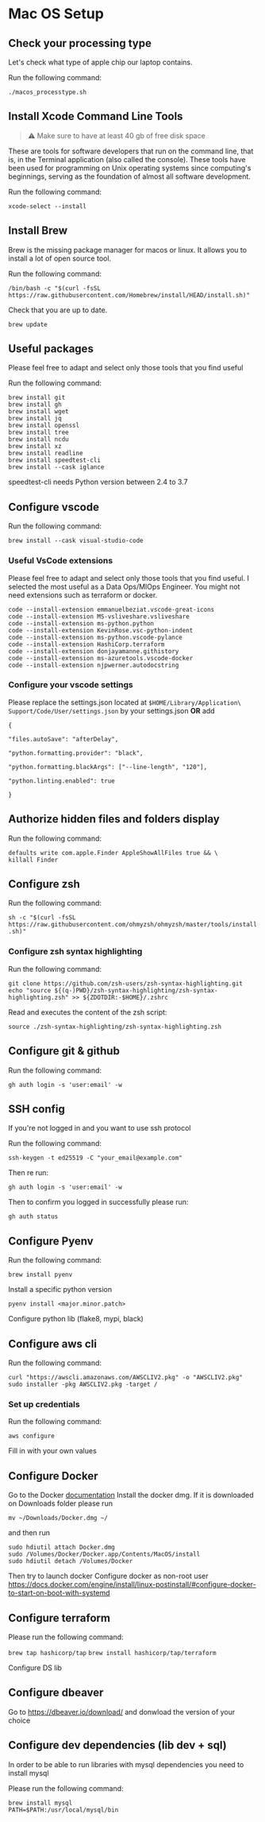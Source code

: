 # Mac OS Setup
## Check your processing type

Let's check what type of apple chip our laptop contains.

Run the following command:

`./macos_processtype.sh`

## Install Xcode Command Line Tools
> :warning: Make sure to have at least 40 gb of free disk space

These are tools for software developers that run on the command line, that is, in the Terminal application (also called the console). These tools have been used for programming on Unix operating systems since computing's beginnings, serving as the foundation of almost all software development.

Run the following command:

`xcode-select --install`

## Install Brew 
Brew is the missing package manager for macos or linux. It allows you to install a lot of open source tool.

Run the following command:

`/bin/bash -c "$(curl -fsSL https://raw.githubusercontent.com/Homebrew/install/HEAD/install.sh)"`

Check that you are up to date.

`brew update`

## Useful packages
Please feel free to adapt and select only those tools that you find useful


Run the following command:

```
brew install git
brew install gh
brew install wget
brew install jq
brew install openssl
brew install tree
brew install ncdu
brew install xz
brew install readline
brew install speedtest-cli
brew install --cask iglance
```
speedtest-cli needs Python version between 2.4 to 3.7

## Configure vscode

Run the following command:

`brew install --cask visual-studio-code`

### Useful VsCode extensions 
Please feel free to adapt and select only those tools that you find useful. I selected the most useful as a Data Ops/MlOps Engineer. You might not need extensions such as terraform or docker.

```
code --install-extension emmanuelbeziat.vscode-great-icons
code --install-extension MS-vsliveshare.vsliveshare
code --install-extension ms-python.python
code --install-extension KevinRose.vsc-python-indent
code --install-extension ms-python.vscode-pylance
code --install-extension HashiCorp.terraform
code --install-extension donjayamanne.githistory
code --install-extension ms-azuretools.vscode-docker
code --install-extension njpwerner.autodocstring
```

### Configure your vscode settings

Please replace the settings.json located at `$HOME/Library/Application\ Support/Code/User/settings.json` by your settings.json 
**OR**
add
```
{

"files.autoSave": "afterDelay",

"python.formatting.provider": "black",

"python.formatting.blackArgs": ["--line-length", "120"],

"python.linting.enabled": true

}
```
## Authorize hidden files and folders display

Run the following command: 

```
defaults write com.apple.Finder AppleShowAllFiles true && \
killall Finder
```

## Configure zsh

Run the following command:

`sh -c "$(curl -fsSL https://raw.githubusercontent.com/ohmyzsh/ohmyzsh/master/tools/install.sh)"`

### Configure zsh syntax highlighting
Run the following command:
```
git clone https://github.com/zsh-users/zsh-syntax-highlighting.git
echo "source ${(q-)PWD}/zsh-syntax-highlighting/zsh-syntax-highlighting.zsh" >> ${ZDOTDIR:-$HOME}/.zshrc
```

Read and executes the content of the zsh script:

`source ./zsh-syntax-highlighting/zsh-syntax-highlighting.zsh`

## Configure git & github

Run the following command:

`gh auth login -s 'user:email' -w`

## SSH config
If you're not logged in and you want to use ssh protocol

Run the following command:

```
ssh-keygen -t ed25519 -C "your_email@example.com"
```
Then re run:

`gh auth login -s 'user:email' -w`

Then to confirm you logged in successfully please run:

`gh auth status`


## Configure Pyenv

Run the following command:

`brew install pyenv`

Install a specific python version

`pyenv install <major.minor.patch>`


Configure python lib (flake8, mypi, black)


## Configure aws cli
Run the following command:

```
curl "https://awscli.amazonaws.com/AWSCLIV2.pkg" -o "AWSCLIV2.pkg"
sudo installer -pkg AWSCLIV2.pkg -target /
```
### Set up credentials
Run the following command:

`aws configure`

Fill in with your own values

## Configure Docker
Go to the Docker [documentation](https://docs.docker.com/desktop/install/mac-install/)
Install the docker dmg.
If it is downloaded on Downloads folder please run

`mv ~/Downloads/Docker.dmg ~/`

and then run

```
sudo hdiutil attach Docker.dmg
sudo /Volumes/Docker/Docker.app/Contents/MacOS/install
sudo hdiutil detach /Volumes/Docker
```

Then try to launch docker
Configure docker as non-root user 
https://docs.docker.com/engine/install/linux-postinstall/#configure-docker-to-start-on-boot-with-systemd

## Configure terraform
Please run the following command:

`brew tap hashicorp/tap`
`brew install hashicorp/tap/terraform`

Configure DS lib

## Configure dbeaver

Go to https://dbeaver.io/download/ and donwload the version of your choice 

## Configure dev dependencies (lib dev + sql)
In order to be able to run libraries with mysql dependencies you need to install mysql

Please run the following command:

`brew install mysql`  
`PATH=$PATH:/usr/local/mysql/bin`




